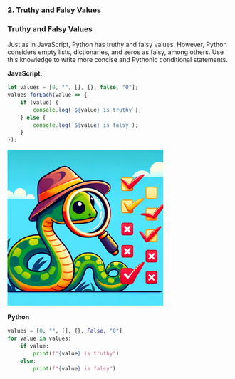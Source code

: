 
### 2. Truthy and Falsy Values

### Truthy and Falsy Values
Just as in JavaScript, Python has truthy and falsy values. However, Python considers empty lists, dictionaries, and zeros as falsy, among others. Use this knowledge to write more concise and Pythonic conditional statements.

**JavaScript:**
```javascript
let values = [0, "", [], {}, false, "0"];
values.forEach(value => {
    if (value) {
        console.log(`${value} is truthy`);
    } else {
        console.log(`${value} is falsy`);
    }
});
```

![Truthy and Falsy Values](./2.png)

**Python**
```python
values = [0, "", [], {}, False, "0"]
for value in values:
    if value:
        print(f"{value} is truthy")
    else:
        print(f"{value} is falsy")
```
